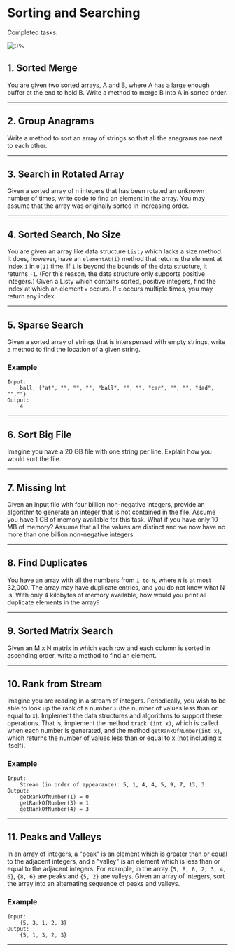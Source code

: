 # Sorting and Searching

Completed tasks:

![0%](https://progress-bar.xyz/0)

## 1. Sorted Merge

You are given two sorted arrays, A and B, where A has a large enough buffer at the end to hold B. Write a method to merge B into A in sorted
order.
<hr/>

## 2. Group Anagrams

Write a method to sort an array of strings so that all the anagrams are next to each other.
<hr/>

## 3. Search in Rotated Array

Given a sorted array of n integers that has been rotated an unknown number of times, write code to find an element in the array. You may
assume that the array was originally sorted in increasing order.

<hr/>

## 4. Sorted Search, No Size

You are given an array like data structure `Listy` which lacks a size method. It does, however, have an `elementAt(i)` method that returns
the element at index `i` in `0(1)` time. If `i` is beyond the bounds of the data structure, it returns `-1`. (For this reason, the data
structure only supports positive integers.) Given a Listy which contains sorted, positive integers, find the index at which an element `x`
occurs. If `x`
occurs multiple times, you may return any index.

<hr/>

## 5. Sparse Search

Given a sorted array of strings that is interspersed with empty strings, write a method to find the location of a given string.

### Example

```
Input:
    ball, {"at", "", "", "", "ball", "", "", "car", "", "", "dad", "",""}
Output: 
    4
```

<hr/>

## 6. Sort Big File

Imagine you have a 20 GB file with one string per line. Explain how you would sort the file.

<hr/>

## 7. Missing Int

Given an input file with four billion non-negative integers, provide an algorithm to generate an integer that is not contained in the file.
Assume you have 1 GB of memory available for this task. What if you have only 10 MB of memory? Assume that all the values are distinct and
we now have no more than one billion non-negative integers.

<hr/>

## 8. Find Duplicates

You have an array with all the numbers from `1 to N`, where `N` is at most 32,000. The array may have duplicate entries, and you do not know
what N is. With only 4 kilobytes of memory available, how would you print all duplicate elements in the array?

<hr/>

## 9. Sorted Matrix Search

Given an M x N matrix in which each row and each column is sorted in ascending order, write a method to find an element.

<hr/>

## 10. Rank from Stream

Imagine you are reading in a stream of integers. Periodically, you wish to be able to look up the rank of a number `x` (the number of values
less than or equal to x). Implement the data structures and algorithms to support these operations. That is, implement the method `track
(int x)`, which is called when each number is generated, and the method `getRankOfNumber(int x)`, which returns the number of values less
than or equal to x (not including x itself).

### Example

```
Input:
    Stream (in order of appearance): 5, 1, 4, 4, 5, 9, 7, 13, 3
Output: 
    getRankOfNumber(1) = 0
    getRankOfNumber(3) = 1
    getRankOfNumber(4) = 3
```

<hr/>

## 11. Peaks and Valleys

In an array of integers, a "peak" is an element which is greater than or equal to the adjacent integers, and a "valley" is an element which
is less than or equal to the adjacent integers. For example, in the array `{5, 8, 6, 2, 3, 4, 6}`, `{8, 6}` are peaks and `{5, 2}` are
valleys. Given an array of integers, sort the array into an alternating sequence of peaks and valleys.

### Example

```
Input:
    {5, 3, 1, 2, 3} 
Output: 
    {5, 1, 3, 2, 3} 
```

<hr/>
